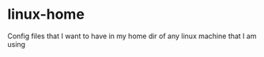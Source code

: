 linux-home
==========

Config files that I want to have in my home dir of any linux machine that I am using